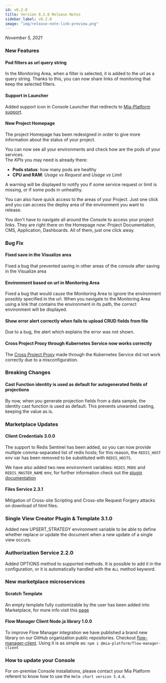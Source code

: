 ```yaml
---
id: v8.2.0
title: Version 8.2.0 Release Notes
sidebar_label: v8.2.0
image: "img/release-note-link-preview.png"
---
```


_November 5, 2021_

### New Features

#### Pod filters as url query string

In the Monitoring Area, when a filter is selected, it is added to the url as a query string. Thanks to this, you can now share links of monitoring that keep the selected filters.

#### Support in Launcher

Added support icon in Console Launcher that redirects to [Mia-Platform support](https://makeitapp.atlassian.net/servicedesk/customer/portal/21).

#### New Project Homepage

The project Homepage has been redesigned in order to give more information about the status of your project.  

You can now see all your environments and check how are the pods of your services.  
The *KPIs* you may need is already there:
- **Pods status**: how many pods are healthy
- **CPU and RAM**: *Usage vs Request* and *Usage vs Limit*

A warning will be displayed to notify you if some service request or limit is missing, or if some pods in unhealthy.
 
You can also have quick access to the areas of your Project. Just one click and you can access the deploy area of the environment you want to release.  

You don't have to navigate all around the Console to access your project links. They are right there on the Homepage now: Project Documentation, CMS, Application, Dashboards. All of them, just one click away.

### Bug Fix

#### Fixed save in the Visualize area

Fixed a bug that prevented saving in other areas of the console after saving in the Visualize area
#### Environment based on url in Monitoring Area

Fixed a bug that would cause the Monitoring Area to ignore the environment possibly specified in the url. When you navigate to the Monitoring Area using a link that contains the environment in its path, the correct environment will be displayed.

#### Show error alert correctly when fails to upload CRUD fields from file

Due to a bug, the alert which explains the error was not shown.

#### Cross Project Proxy through Kubernetes Service now works correctly

The [Cross Project Proxy](../../development_suite/api-console/api-design/proxies#create-a-new-cross-projects-proxy) made through the Kubernetes Service did not work correctly due to a misconfiguration.

### Breaking Changes 

#### Cast Function identity is used as default for autogenerated fields of projections

By now, when you generate projection fields from a data sample, the identity cast function is used as default. This prevents unwanted casting, keeping the value as is.

### Marketplace Updates

#### Client Credentials 3.0.0

The support to Redis Sentinel has been added, so you can now provide multiple comma-separated list of redis hosts;
for this reason, the `REDIS_HOST` env var has been removed to be substituted with `REDIS_HOSTS`. 

We have also added two new environment variables: `REDIS_MODE` and `REDIS_MASTER_NAME` env, for further information check out the [plugin documentation](https://docs.mia-platform.eu/docs/runtime_suite/client-credentials/configuration)


#### Files Service 2.3.1

Mitigation of Cross-site Scripting and Cross-site Request Forgery attacks on download of html files.

### Single View Creator Plugin & Template 3.1.0

Added new UPSERT_STRATEGY environment variable to be able to define whether replace or update the document when a new update of a single view occurs.

### Authorization Service 2.2.0

Added OPTIONS method to supported methods. It is possible to add it in the configuration, or it is automatically handled with the `ALL` method keyword.

### New marketplace microservices

#### Scratch Template 

An empty template fully customizable by the user has been added into Marketplace, for more info visit this [page](https://github.com/mia-platform-marketplace/scratch-template)

#### Flow Manager Client Node.js library 1.0.0

To improve Flow Manager integration we have published a brand new library on our GitHub organization public repositories. Checkout  [flow-manager-client](https://github.com/mia-platform/flow-manager-client). Using it is as simple as: `npm i @mia-platform/flow-manager-client`

### How to update your Console

For on-premise Console installations, please contact your Mia Platform referent to know how to use the `Helm chart version 5.4.6`.
